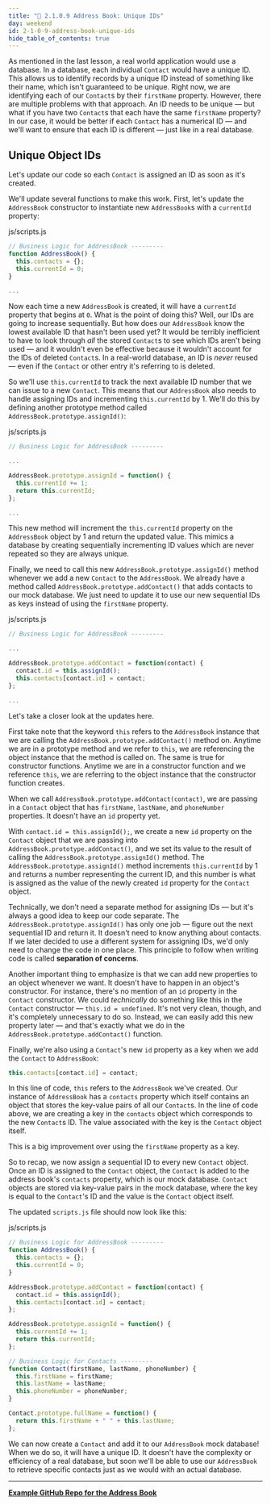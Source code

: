 ```yaml
---
title: "📓 2.1.0.9 Address Book: Unique IDs"
day: weekend
id: 2-1-0-9-address-book-unique-ids
hide_table_of_contents: true
---
```


As mentioned in the last lesson, a real world application would use a database. In a database, each individual `Contact` would have a unique ID. This allows us to identify records by a unique ID instead of something like their name, which isn't guaranteed to be unique. Right now, we are identifying each of our `Contact`s by their `firstName` property. However, there are multiple problems with that approach. An ID needs to be unique — but what if you have two `Contact`s that each have the same `firstName` property? In our case, it would be better if each `Contact` has a numerical ID — and we'll want to ensure that each ID is different — just like in a real database.

## Unique Object IDs

Let's update our code so each `Contact` is assigned an ID as soon as it's created.

We'll update several functions to make this work. First, let's update the `AddressBook` constructor to instantiate new `AddressBook`s with a `currentId` property:

<div class="filename">js/scripts.js</div>

```javascript
// Business Logic for AddressBook ---------
function AddressBook() {
  this.contacts = {};
  this.currentId = 0;
}

...
```

Now each time a new `AddressBook` is created, it will have a `currentId` property that begins at `0`. What is the point of doing this? Well, our IDs are going to increase sequentially. But how does our `AddressBook` know the lowest available ID that hasn't been used yet? It would be terribly inefficient to have to look through _all_ the stored `Contact`s to see which IDs aren't being used — and it wouldn't even be effective because it wouldn't account for the IDs of deleted `Contact`s. In a real-world database, an ID is _never_ reused — even if the `Contact` or other entry it's referring to is deleted.

So we'll use `this.currentId` to track the next available ID number that we can issue to a new `Contact`. This means that our `AddressBook` also needs to handle assigning IDs and incrementing `this.currentId` by 1. We'll do this by defining another prototype method called `AddressBook.prototype.assignId()`:

<div class="filename">js/scripts.js</div>

```javascript
// Business Logic for AddressBook ---------

...

AddressBook.prototype.assignId = function() {
  this.currentId += 1;
  return this.currentId;
};

...
```

This new method will increment the `this.currentId` property on the `AddressBook` object by 1 and return the updated value. This mimics a database by creating sequentially incrementing ID values which are never repeated so they are always unique.

Finally, we need to call this new `AddressBook.prototype.assignId()` method whenever we add a new `Contact` to the `AddressBook`. We already have a method called `AddressBook.prototype.addContact()` that adds contacts to our mock database. We just need to update it to use our new sequential IDs as keys instead of using the `firstName` property.

<div class="filename">js/scripts.js</div>

```javascript
// Business Logic for AddressBook ---------

...

AddressBook.prototype.addContact = function(contact) {
  contact.id = this.assignId();
  this.contacts[contact.id] = contact;
};

...
```

Let's take a closer look at the updates here.

First take note that the keyword `this` refers to the `AddressBook` instance that we are calling the `AddressBook.prototype.addContact()` method on. Anytime we are in a prototype method and we refer to `this`, we are referencing the object instance that the method is called on. The same is true for constructor functions. Anytime we are in a constructor function and we reference `this`, we are referring to the object instance that the constructor function creates.  

When we call `AddressBook.prototype.addContact(contact)`, we are passing in a `Contact` object that has `firstName`, `lastName`, and `phoneNumber` properties. It doesn't have an `id` property yet.

With `contact.id = this.assignId();`, we create a new `id` property on the `Contact` object that we are passing into `AddressBook.prototype.addContact()`, and we set its value to the result of calling the `AddressBook.prototype.assignId()` method. The `AddressBook.prototype.assignId()` method increments `this.currentId` by 1 and returns a number representing the current ID, and this number is what is assigned as the value of the newly created `id` property for the `Contact` object.

Technically, we don't need a separate method for assigning IDs — but it's always a good idea to keep our code separate. The `AddressBook.prototype.assignId()` has only one job — figure out the next sequential ID and return it. It doesn't need to know anything about contacts. If we later decided to use a different system for assigning IDs, we'd only need to change the code in one place. This principle to follow when writing code is called **separation of concerns**.

Another important thing to emphasize is that we can add new properties to an object whenever we want. It doesn't have to happen in an object's constructor. For instance, there's no mention of an `id` property in the `Contact` constructor. We could _technically_ do something like this in the `Contact` constructor — `this.id = undefined`. It's not very clean, though, and it's completely unnecessary to do so. Instead, we can easily add this new property later — and that's exactly what we do in the `AddressBook.prototype.addContact()` function.

Finally, we're also using a `Contact`'s new `id` property as a key when we add the `Contact` to `AddressBook`:

```js
this.contacts[contact.id] = contact;
```

In this line of code, `this` refers to the `AddressBook` we've created. Our instance of `AddressBook` has a `contacts` property which itself contains an object that stores the key-value pairs of all our `Contact`s. In the line of code above, we are creating a key in the `contacts` object which corresponds to the new `Contact`s ID. The value associated with the key is the `Contact` object itself.

This is a big improvement over using the `firstName` property as a key.

So to recap, we now assign a sequential ID to every new `Contact` object. Once an ID is assigned to the `Contact` object, the `Contact` is added to the address book's `contacts` property, which is our mock database. `Contact` objects are stored via key-value pairs in the mock database, where the key is equal to the `Contact`'s ID and the value is the `Contact` object itself.

The updated `scripts.js` file should now look like this:

<div class="filename">js/scripts.js</div>

```javascript
// Business Logic for AddressBook ---------
function AddressBook() {
  this.contacts = {};
  this.currentId = 0;
}

AddressBook.prototype.addContact = function(contact) {
  contact.id = this.assignId();
  this.contacts[contact.id] = contact;
};

AddressBook.prototype.assignId = function() {
  this.currentId += 1;
  return this.currentId;
};

// Business Logic for Contacts ---------
function Contact(firstName, lastName, phoneNumber) {
  this.firstName = firstName;
  this.lastName = lastName;
  this.phoneNumber = phoneNumber;
}

Contact.prototype.fullName = function() {
  return this.firstName + " " + this.lastName;
};
```

We can now create a `Contact` and add it to our `AddressBook` mock database! When we do so, it will have a unique ID. It doesn't have the complexity or efficiency of a real database, but soon we'll be able to use our `AddressBook` to retrieve specific contacts just as we would with an actual database.

---

**[<i class="glyphicon glyphicon-folder-open"></i>  Example GitHub Repo for the Address Book](https://github.com/epicodus-lessons/oop-address-book-v2/tree/3_unique_ids)**
